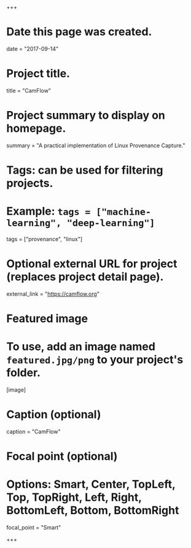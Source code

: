 +++
# Date this page was created.
date = "2017-09-14"

# Project title.
title = "CamFlow"

# Project summary to display on homepage.
summary = "A practical implementation of Linux Provenance Capture."

# Tags: can be used for filtering projects.
# Example: `tags = ["machine-learning", "deep-learning"]`
tags = ["provenance", "linux"]

# Optional external URL for project (replaces project detail page).
external_link = "https://camflow.org"

# Featured image
# To use, add an image named `featured.jpg/png` to your project's folder.
[image]
# Caption (optional)
caption = "CamFlow"

# Focal point (optional)
# Options: Smart, Center, TopLeft, Top, TopRight, Left, Right, BottomLeft, Bottom, BottomRight
focal_point = "Smart"

+++
